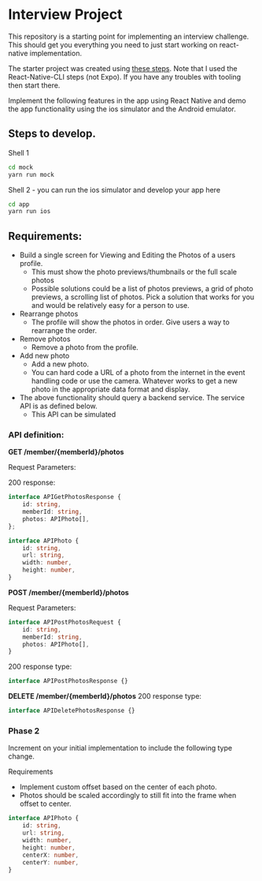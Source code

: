 # Interview Project

This repository is a starting point for implementing an interview challenge. This should get you everything
you need to just start working on react-native implementation. 

The starter project was created using [these steps](https://reactnative.dev/docs/0.60/getting-started). Note that I used the React-Native-CLI steps (not Expo). If you have any troubles with tooling then start there.

Implement the following features in the app using React Native and demo the app functionality using the ios simulator and the Android emulator. 

## Steps to develop. 

Shell 1

```sh
cd mock
yarn run mock
```

Shell 2 - you can run the ios simulator and develop your app here

```sh
cd app
yarn run ios
```

## Requirements:

- Build a single screen for Viewing and Editing the Photos of a users profile.
    - This must show the photo previews/thumbnails or the full scale photos
    - Possible solutions could be a list of photos previews, a grid of photo previews, a scrolling list of photos. Pick a solution that works for you and would be relatively easy for a person to use.
- Rearrange photos
    - The profile will show the photos in order. Give users a way to rearrange the order.
- Remove photos
    - Remove a photo from the profile.
- Add new photo
    - Add a new photo.
    - You can hard code a URL of a photo from the internet in the event handling code or use the camera. Whatever works to get a new photo in the appropriate data format and display.
- The above functionality should query a backend service. The service API is as defined below.
    - This API can be simulated

### API definition:

**GET /member/{memberId}/photos**

Request Parameters: <none>

200 response: 

```typescript
interface APIGetPhotosResponse {
    id: string,
    memberId: string,
    photos: APIPhoto[],
};

interface APIPhoto {
    id: string,
    url: string,
    width: number,
    height: number,
}
```

**POST /member/{memberId}/photos**

Request Parameters:

```typescript
interface APIPostPhotosRequest {
    id: string,
    memberId: string,
    photos: APIPhoto[], 
}
```

200 response type:

```typescript
interface APIPostPhotosResponse {}
```

**DELETE /member/{memberId}/photos**
200 response type:

```typescript
interface APIDeletePhotosResponse {}
```

### Phase 2

Increment on your initial implementation to include the following type change. 

Requirements
- Implement custom offset based on the center of each photo.
- Photos should be scaled accordingly to still fit into the frame when offset to center. 

```typescript
interface APIPhoto {
    id: string,
    url: string,
    width: number,
    height: number,
    centerX: number,
    centerY: number,
}
```